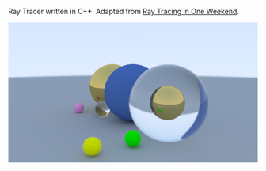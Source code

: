 Ray Tracer written in C++. Adapted from [Ray Tracing in One Weekend](https://raytracing.github.io/>).

![Final image](final.png)
